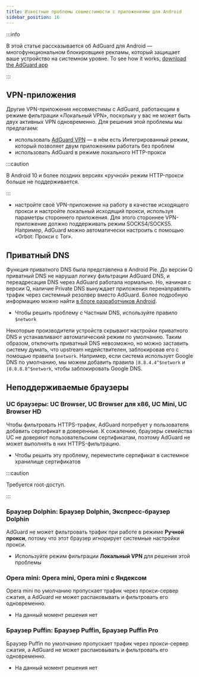 ```yaml
---
title: Известные проблемы совместимости с приложениями для Android
sidebar_position: 16
---
```


:::info

В этой статье рассказывается об AdGuard для Android — многофункциональном блокировщике рекламы, который защищает ваше устройство на системном уровне. To see how it works, [download the AdGuard app](https://agrd.io/download-kb-adblock)

:::

## VPN-приложения

Другие VPN-приложения несовместимы с AdGuard, работающим в режиме фильтрации «Локальный VPN», поскольку у вас не может быть двух активных VPN одновременно. Для решения этой проблемы мы предлагаем:

- использовать [AdGuard VPN](https://adguard-vpn.com/welcome.html) — в нём есть Интегрированный режим, который позволяет двум приложениям работать без проблем
- использовать AdGuard в режиме локального HTTP-прокси

:::caution

В Android 10 и более поздних версиях «ручной» режим HTTP-прокси больше не поддерживается.

:::

- настройте своё VPN-приложение на работу в качестве исходящего прокси и настройте локальный исходящий прокси, используя параметры стороннего приложения. Для этого стороннее VPN-приложение должно поддерживать режим SOCKS4/SOCKS5. Например, AdGuard можно автоматически настроить с помощью «Orbot: Прокси с Tor».

## Приватный DNS

Функция приватного DNS была представлена в Android Pie. До версии Q приватный DNS не нарушал логику фильтрации AdGuard DNS, и переадресация DNS через AdGuard работала нормально. Но, начиная с версии Q, наличие Private DNS вынуждает приложения перенаправлять трафик через системный резолвер вместо AdGuard. Более подробную информацию можно найти [в блоге разработчиков Android](https://android-developers.googleblog.com/2018/04/dns-over-tls-support-in-android-p.html).

- Чтобы решить проблему с Частным DNS, используйте правило `$network`

Некоторые производители устройств скрывают настройки приватного DNS и устанавливают автоматический режим по умолчанию. Таким образом, отключить приватный DNS невозможно, но можно заставить систему думать, что upstream недействителен, заблокировав его с помощью правила `$network`. Например, если система использует Google DNS по умолчанию, мы можем добавить правила `|8.8.4.4^$network` и `|8.8.8.8^$network`, чтобы заблокировать Google DNS.

## Неподдерживаемые браузеры

### UC браузеры: UC Browser, UC Browser для x86, UC Mini, UC Browser HD

Чтобы фильтровать HTTPS-трафик, AdGuard потребует у пользователя добавить сертификат в доверенные. К сожалению, браузеры семейства UC не доверяют пользовательским сертификатам, поэтому AdGuard не может выполнять в них HTTPS-фильтрацию.

- Чтобы решить эту проблему, переместите сертификат в системное хранилище сертификатов

:::caution

Требуется root-доступ.

:::

### Браузер Dolphin: Браузер Dolphin, Экспресс-браузер Dolphin

AdGuard не может фильтровать трафик при работе в режиме **Ручной прокси**, потому что этот браузер игнорирует системные настройки прокси.

- Используйте режим фильтрации **Локальный VPN** для решения этой проблемы

### Opera mini: Opera mini, Opera mini с Яндексом

Opera mini по умолчанию пропускает трафик через прокси-сервер сжатия, а AdGuard не может распаковывать и фильтровать его одновременно.

- На данный момент решения нет

### Браузер Puffin: Браузер Puffin, Браузер Puffin Pro

Браузер Puffin по умолчанию пропускает трафик через прокси-сервер сжатия, а AdGuard не может распаковывать и фильтровать его одновременно.

- На данный момент решения нет
